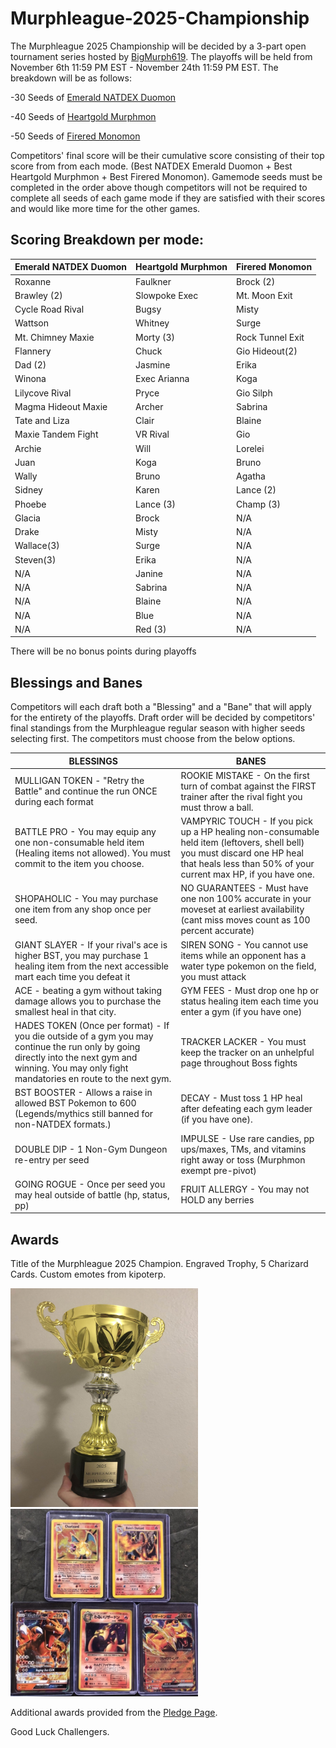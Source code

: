  # Murphleague-2025-Championship

The Murphleague 2025 Championship will be decided by a 3-part open tournament series hosted by [BigMurph619](https://www.twitch.tv/bigmurph619). The playoffs will be held from November 6th 11:59 PM EST - November 24th 11:59 PM EST. The breakdown will be as follows:

-30 Seeds of [Emerald NATDEX Duomon](https://github.com/TakeJoshyy/TheMurphVerse/tree/main/1.GameModes/Emerald-Monomon#NATDEX)

-40 Seeds of [Heartgold Murphmon](https://github.com/TakeJoshyy/TheMurphVerse/tree/main/1.GameModes/HGSS-Murphmon)

-50 Seeds of [Firered Monomon](https://github.com/TakeJoshyy/TheMurphVerse/tree/main/1.GameModes/FireRed-Monomon)

Competitors' final score will be their cumulative score consisting of their top score from from each mode. (Best NATDEX Emerald Duomon + Best Heartgold Murphmon + Best Firered Monomon). Gamemode seeds must be completed in the order above though competitors will not be required to complete all seeds of each game mode if they are satisfied with their scores and would like more time for the other games.

## Scoring Breakdown per mode:

|Emerald NATDEX Duomon|Heartgold Murphmon|Firered Monomon|
|-|-|-|
|Roxanne|Faulkner|Brock (2)|
|Brawley (2)|Slowpoke Exec|Mt. Moon Exit|
|Cycle Road Rival|Bugsy|Misty|
|Wattson|Whitney|Surge|
|Mt. Chimney Maxie|Morty (3)|Rock Tunnel Exit|
|Flannery|Chuck|Gio Hideout(2)|
|Dad (2)|Jasmine|Erika|
|Winona|Exec Arianna|Koga|
|Lilycove Rival|Pryce|Gio Silph|
|Magma Hideout Maxie|Archer|Sabrina|
|Tate and Liza|Clair|Blaine|
|Maxie Tandem Fight|VR Rival|Gio|
|Archie|Will|Lorelei|
|Juan|Koga|Bruno|
|Wally|Bruno|Agatha|
|Sidney|Karen|Lance (2)|
|Phoebe|Lance (3)|Champ (3)|
|Glacia|Brock|N/A|
|Drake|Misty|N/A|
|Wallace(3)|Surge|N/A|
|Steven(3)|Erika|N/A|
|N/A|Janine|N/A|
|N/A|Sabrina|N/A|
|N/A|Blaine|N/A|
|N/A|Blue|N/A|
|N/A|Red (3)|N/A|

There will be no bonus points during playoffs

## Blessings and Banes

Competitors will each draft both a "Blessing" and a "Bane" that will apply for the entirety of the playoffs. Draft order will be decided by competitors' final standings from the Murphleague regular season with higher seeds selecting first. The competitors must choose from the below options.

|BLESSINGS|BANES|
|-|-|
|MULLIGAN TOKEN - "Retry the Battle" and continue the run ONCE during each format | ROOKIE MISTAKE - On the first turn of combat against the FIRST trainer after the rival fight you must throw a ball.|
|BATTLE PRO - You may equip any one non-consumable held item (Healing items not allowed). You must commit to the item you choose. | VAMPYRIC TOUCH - If you pick up a HP healing non-consumable held item (leftovers, shell bell) you must discard one HP heal that heals less than 50% of your current max HP, if you have one. |
| SHOPAHOLIC - You may purchase one item from any shop once per seed. | NO GUARANTEES - Must have one non 100% accurate in your moveset at earliest availability (cant miss moves count as 100 percent accurate) |
| GIANT SLAYER - If your rival's ace is higher BST, you may purchase 1 healing item from the next accessible mart each time you defeat it | SIREN SONG - You cannot use items while an opponent has a water type pokemon on the field, you must attack |
| ACE - beating a gym without taking damage allows you to purchase the smallest heal in that city. | GYM FEES - Must drop one hp or status healing item each time you enter a gym (if you have one) |
| HADES TOKEN (Once per format) - If you die outside of a gym you may continue the run only by going directly into the next gym and winning. You may only fight mandatories en route to the next gym. | TRACKER LACKER - You must keep the tracker on an unhelpful page throughout Boss fights |
| BST BOOSTER - Allows a raise in allowed BST Pokemon to 600 (Legends/mythics still banned for non-NATDEX formats.) | DECAY - Must toss 1 HP heal after defeating each gym leader (if you have one). |
| DOUBLE DIP - 1 Non-Gym Dungeon re-entry per seed | IMPULSE - Use rare candies, pp ups/maxes, TMs, and vitamins right away or toss (Murphmon exempt pre-pivot) |
| GOING ROGUE - Once per seed you may heal outside of battle (hp, status, pp) | FRUIT ALLERGY - You may not HOLD any berries |


## Awards

Title of the Murphleague 2025 Champion. Engraved Trophy, 5 Charizard Cards. Custom emotes from kipoterp.

<img src="https://github.com/TakeJoshyy/TheMurphVerse/blob/main/2.Tournaments/7.Murphleague-2025-Championship/Images/murphleague%20trophy.jpg" width="300" height="350"> <img src="https://github.com/TakeJoshyy/TheMurphVerse/blob/main/2.Tournaments/7.Murphleague-2025-Championship/Images/charizard%20cards.png" width="300" height="300">

Additional awards provided from the [Pledge Page](https://discord.gg/cqjd4ksZ).

Good Luck Challengers.
